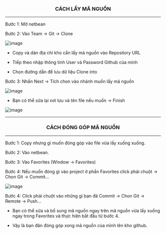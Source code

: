 <h3 align="center"> CÁCH LẤY MÃ NGUỒN </h3>
<hr>
Bước 1: Mở netbean

Bước 2: Vào Team -> Git -> Clone 

![image](https://user-images.githubusercontent.com/27814649/28243985-578db178-6a07-11e7-9494-1f14144af9cf.png)

- Copy và dán địa chỉ kho cần lấy mả nguồn vào Repository URL

- Tiếp theo nhập thông tinh User và Password Github của mình

- Chọn đường dẫn để lưu dữ liệu Clone into 

Bước 3: Nhấn Next -> Tích chon vào nhánh muốn lấy mã nguồn    

![image](https://user-images.githubusercontent.com/27814649/28244028-062fe83a-6a09-11e7-9cb5-97ae7ef9cdc2.png)

- Bạn có thể sữa lại nơi lưu và tên file nếu muốn -> Finish

![image](https://user-images.githubusercontent.com/27814649/28244038-3935ff30-6a09-11e7-8826-8ff5a2b5440a.png)

<hr>
<h3 align="center"> CÁCH ĐÓNG GÓP MÃ NGUỒN </h3>
<hr>

Bước 1: Copy nhưng gì muốn đóng góp vào file vừa lấy xuống xuống.

Bước 2: Vào netbean.

Bước 3: Vào Favorites (Window -> Favorites)

Bước 4: Nếu muốn đóng gì vào project ở phần Favorites click phải chuột -> Chon Git -> Commit...

![image](https://user-images.githubusercontent.com/27814649/28244096-43469b86-6a0b-11e7-9500-122e7e0e1659.png)

Bước 4: Click phải chuột vào những gì bạn đã Commit -> Chon Git -> Remote -> Push...

- Bạn có thể sửa và bổ sung mã nguồn ngay trên mã nguồn vừa lấy xuống ngay trong Favorites và thực hiện bắt đầu từ bước 4.

- Vậy là bạn đãn đóng góp xong mã nguồn của mình lên kho github.

